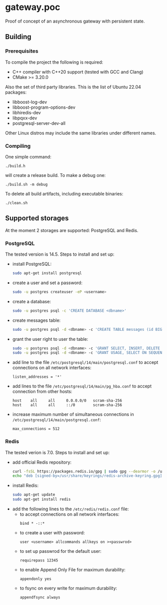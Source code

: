 # gateway.poc
Proof of concept of an asynchronous gateway with persistent state.

## Building

### Prerequisites

To compile the project the following is required:
- C++ compiler with C++20 support (tested with GCC and Clang)
- CMake >= 3.20.0

Also the set of third party libraries. This is the list of Ubuntu 22.04 packages:
- libboost-log-dev
- libboost-program-options-dev
- libhiredis-dev
- libpqxx-dev
- postgresql-server-dev-all

Other Linux distros may include the same libraries under different names.

### Compiling

One simple command:
```
./build.h
```
will create a release build. To make a debug one:
```
./build.sh -m debug
```
To delete all build artifacts, including executable binaries:
```
./clean.sh
```


## Supported storages

At the moment 2 storages are supported: PostgreSQL and Redis.

### PostgreSQL

The tested version is 14.5. Steps to install and set up:
- install PostgreSQL:
    ```sh
    sudo apt-get install postgresql
    ```
- create a user and set a password:
    ```sh
    sudo -u postgres createuser -eP <username>
    ```
- create a database:
    ```sh
    sudo -u postgres psql -c 'CREATE DATABASE <dbname>'
    ```
- create messages table:
    ```sh
    sudo -u postgres psql -d <dbname> -c 'CREATE TABLE messages (id BIGSERIAL PRIMARY KEY, ts TIMESTAMP NOT NULL DEFAULT NOW(), data BYTEA NOT NULL)'
    ```
- grant the user right to user the table:
    ```sh
    sudo -u postgres psql -d <dbname> -c 'GRANT SELECT, INSERT, DELETE ON TABLE messages TO "<username>"'
    sudo -u postgres psql -d <dbname> -c 'GRANT USAGE, SELECT ON SEQUENCE messages_id_seq TO "<username>"'
    ```
- add line to the file `/etc/postgresql/14/main/postgresql.conf` to accept connections on all network interfaces:
    ```
    listen_addresses = '*'
    ```
- add lines to the file `/etc/postgresql/14/main/pg_hba.conf` to accept connection from other hosts:
    ```
    host    all     all     0.0.0.0/0   scram-sha-256
    host    all     all     ::/0        scram-sha-256
    ```
- increase maximum number of simultaneous connections in `/etc/postgresql/14/main/postgresql.conf`:
    ```
    max_connections = 512
    ```

### Redis

The tested verion is 7.0. Steps to install and set up:
- add official Redis repository:
    ```sh
    curl -fsSL https://packages.redis.io/gpg | sudo gpg --dearmor -o /usr/share/keyrings/redis-archive-keyring.gpg
    echo "deb [signed-by=/usr/share/keyrings/redis-archive-keyring.gpg] https://packages.redis.io/deb $(lsb_release -cs) main" | sudo tee /etc/apt/sources.list.d/redis.list
    ```
- install Redis:
    ```sh
    sudo apt-get update
    sudo apt-get install redis
    ```
- add the following lines to the `/etc/redis/redis.conf` file:
    - to accept connections on all network interfaces:
        ```
        bind * -::*
        ```
    - to create a user with password:
        ```
        user <username> allcommands allkeys on ><passwrod>
        ```
    - to set up passwrod for the default user:
        ```
        requirepass 12345
        ```
    - to enable Append Only File for maximum durability:
        ```
        appendonly yes
        ```
    - to fsync on every write for maximum durability:
        ```
        appendfsync always
        ```
